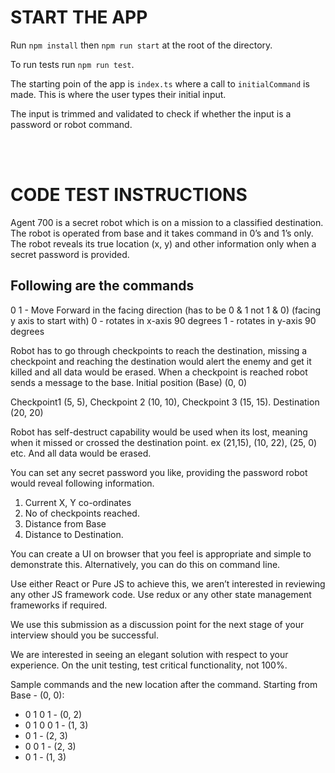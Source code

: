 # START THE APP

Run `npm install` then `npm run start` at the root of the directory.

To run tests run `npm run test`.

The starting poin of the app is `index.ts` where a call to `initialCommand` is made. This is where the user types their initial input.

The input is trimmed and validated to check if whether the input is a password or robot command.

<br/>
<br/>

# CODE TEST INSTRUCTIONS

Agent 700 is a secret robot which is on a mission to a classified
destination. The robot is operated from base and it takes command in
0’s and 1’s only. The robot reveals its true location (x, y) and other
information only when a secret password is provided.

## Following are the commands

0 1 - Move Forward in the facing direction (has to be 0 &amp; 1 not 1 &amp; 0)
(facing y axis to start with)
0 - rotates in x-axis 90 degrees
1 - rotates in y-axis 90 degrees

Robot has to go through checkpoints to reach the destination, missing a
checkpoint and reaching the destination would alert the enemy and get it
killed and all data would be erased. When a checkpoint is reached robot
sends a message to the base.
Initial position (Base) (0, 0)

Checkpoint1 (5, 5),
Checkpoint 2 (10, 10),
Checkpoint 3 (15, 15).
Destination (20, 20)

Robot has self-destruct capability would be used when its lost, meaning
when it missed or crossed the destination point. ex (21,15), (10, 22), (25,
0) etc. And all data would be erased.

You can set any secret password you like, providing the password robot
would reveal following information.

1. Current X, Y co-ordinates
2. No of checkpoints reached.
3. Distance from Base
4. Distance to Destination.

You can create a UI on browser that you feel is appropriate and simple
to demonstrate this. Alternatively, you can do this on command line.

Use either React or Pure JS to achieve this, we aren’t interested in
reviewing any other JS framework code. Use redux or any other state
management frameworks if required.

We use this submission as a discussion point for the next stage of your
interview should you be successful.

We are interested in seeing an elegant solution with respect to your
experience. On the unit testing, test critical functionality, not 100%.

Sample commands and the new location after the command.
Starting from Base - (0, 0):

- 0 1 0 1 - (0, 2)
- 0 1 0 0 1 - (1, 3)
- 0 1 - (2, 3)
- 0 0 1 - (2, 3)
- 0 1 - (1, 3)
